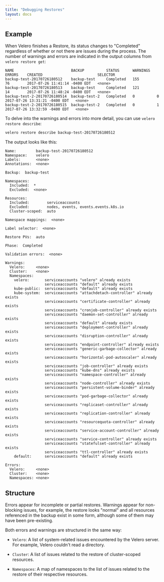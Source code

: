 ```yaml
---
title: "Debugging Restores"
layout: docs
---
```


## Example

When Velero finishes a Restore, its status changes to "Completed" regardless of whether or not there are issues during the process. The number of warnings and errors are indicated in the output columns from `velero restore get`:

```
NAME                          BACKUP          STATUS      WARNINGS   ERRORS    CREATED                         SELECTOR
backup-test-20170726180512    backup-test     Completed   155        76        2017-07-26 11:41:14 -0400 EDT   <none>
backup-test-20170726180513    backup-test     Completed   121        14        2017-07-26 11:48:24 -0400 EDT   <none>
backup-test-2-20170726180514  backup-test-2   Completed   0          0         2017-07-26 13:31:21 -0400 EDT   <none>
backup-test-2-20170726180515  backup-test-2   Completed   0          1         2017-07-26 13:32:59 -0400 EDT   <none>
```

To delve into the warnings and errors into more detail, you can use `velero restore describe`:

```bash
velero restore describe backup-test-20170726180512
```

The output looks like this:

```
Name:         backup-test-20170726180512
Namespace:    velero
Labels:       <none>
Annotations:  <none>

Backup:  backup-test

Namespaces:
  Included:  *
  Excluded:  <none>

Resources:
  Included:        serviceaccounts
  Excluded:        nodes, events, events.events.k8s.io
  Cluster-scoped:  auto

Namespace mappings:  <none>

Label selector:  <none>

Restore PVs:  auto

Phase:  Completed

Validation errors:  <none>

Warnings:
  Velero:     <none>
  Cluster:    <none>
  Namespaces:
    velero:       serviceaccounts "velero" already exists
                  serviceaccounts "default" already exists
    kube-public:  serviceaccounts "default" already exists
    kube-system:  serviceaccounts "attachdetach-controller" already exists
                  serviceaccounts "certificate-controller" already exists
                  serviceaccounts "cronjob-controller" already exists
                  serviceaccounts "daemon-set-controller" already exists
                  serviceaccounts "default" already exists
                  serviceaccounts "deployment-controller" already exists
                  serviceaccounts "disruption-controller" already exists
                  serviceaccounts "endpoint-controller" already exists
                  serviceaccounts "generic-garbage-collector" already exists
                  serviceaccounts "horizontal-pod-autoscaler" already exists
                  serviceaccounts "job-controller" already exists
                  serviceaccounts "kube-dns" already exists
                  serviceaccounts "namespace-controller" already exists
                  serviceaccounts "node-controller" already exists
                  serviceaccounts "persistent-volume-binder" already exists
                  serviceaccounts "pod-garbage-collector" already exists
                  serviceaccounts "replicaset-controller" already exists
                  serviceaccounts "replication-controller" already exists
                  serviceaccounts "resourcequota-controller" already exists
                  serviceaccounts "service-account-controller" already exists
                  serviceaccounts "service-controller" already exists
                  serviceaccounts "statefulset-controller" already exists
                  serviceaccounts "ttl-controller" already exists
    default:      serviceaccounts "default" already exists

Errors:
  Velero:     <none>
  Cluster:    <none>
  Namespaces: <none>
```

## Structure

Errors appear for incomplete or partial restores. Warnings appear for non-blocking issues, for example, the
restore looks "normal" and all resources referenced in the backup exist in some form, although some
of them may have been pre-existing.

Both errors and warnings are structured in the same way:

* `Velero`: A list of system-related issues encountered by the Velero server. For example, Velero couldn't read a directory.

* `Cluster`: A list of issues related to the restore of cluster-scoped resources.

* `Namespaces`: A map of namespaces to the list of issues related to the restore of their respective resources.
